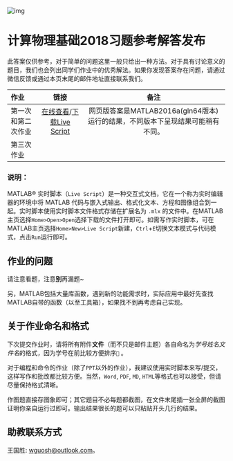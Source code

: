 ![img](http://course.bnu.edu.cn/course/jswl/images/design_01.gif)
# 计算物理基础2018习题参考解答发布

此答案仅供参考，对于简单的问题这里一般只给出一种方法。对于具有讨论意义的题目，我们也会列出同学们作业中的优秀解法。如果你发现答案存在问题，请通过微信反馈或通过本页末尾的邮件地址直接联系我们。

| 作业        |                    链接                    | 备注 |
| :-------- | :-: |:--------------------------------------: |
| 第一次和第二次作业 | [在线查看](https://wang-guosheng.github.io/CompPhyExs/ex1ex2.html)/[下载Live Script](https://wang-guosheng.github.io/CompPhyExs/ex1ex2.mlx) |网页版答案是MATLAB2016a(gln64版本)运行的结果，不同版本下呈现结果可能稍有不同。|
| 第三次作业     |                                          ||

### 说明：

MATLAB® 实时脚本（`Live Script`）是一种交互式文档，它在一个称为实时编辑器的环境中将 MATLAB 代码与嵌入式输出、格式化文本、方程和图像组合到一起。实时脚本使用实时脚本文件格式存储在扩展名为 `.mlx` 的文件中。在MATLAB主页选择`Home>Open>Open`选择下载的文件打开即可。如需写作实时脚本，可在MATLAB主页选择`Home>New>Live Script`新建，`Ctrl`+`E`切换文本模式与代码模式，点击`Run`运行即可。

## 作业的问题

请注意看题，注意**别**再漏题~

另，MATLAB包括大量库函数，遇到新的功能需求时，实际应用中最好先查找MATLAB自带的函数（以至工具箱），如果找不到再考虑自己实现。

## 关于作业命名和格式

下次提交作业时，请将所有附件**文件**（而不只是邮件主题）各自命名为*学号姓名文件名*的格式，因为学号在前比较方便排序`👦` 。

对于编程和命令的作业（除了`PPT`以外的作业），我建议使用实时脚本来写/提交，这样写作和批改都比较方便。当然，`Word`, `PDF`, `MD`, `HTML`等格式也可以接受，但请尽量保持格式清晰。

作图题直接存图象即可；其它题目不必每题都截图，在文件末尾插一张全屏的截图证明你亲自运行过即可。输出结果很长的题可以只粘贴开头几行的结果。

## 助教联系方式

王国胜: <wguosh@outlook.com>。
